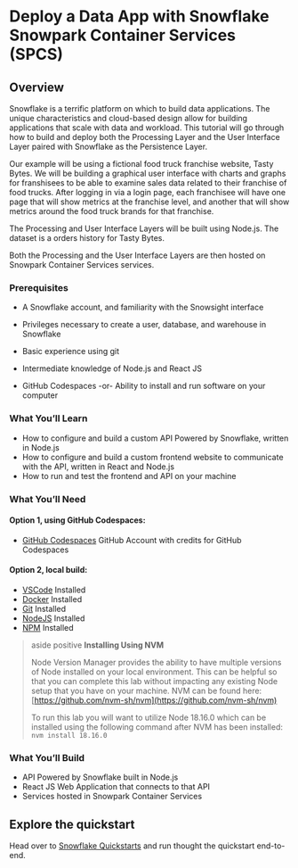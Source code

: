 # Deploy a Data App with Snowflake Snowpark Container Services (SPCS)
<!-- ------------------------ -->
## Overview 

Snowflake is a terrific platform on which to build data applications. The unique characteristics and
cloud-based design allow for building applications that scale with data and workload. This tutorial
will go through how to build and deploy both the Processing Layer and the User Interface Layer paired
with Snowflake as the Persistence Layer.

Our example will be using a fictional food truck franchise website, Tasty Bytes. We will be building
a graphical user interface with charts and graphs for franshisees to be able to examine sales data related
to their franchise of food trucks. After logging in via a login page, each franchisee will have one page 
that will show metrics at the franchise level, and another that will show metrics around the food truck 
brands for that franchise.

The Processing and User Interface Layers will be built using Node.js. The dataset is a orders history
for Tasty Bytes. 

Both the Processing and the User Interface Layers are then hosted on Snowpark Container Services services.


### Prerequisites
- A Snowflake account, and familiarity with the Snowsight interface
- Privileges necessary to create a user, database, and warehouse in Snowflake
- Basic experience using git
- Intermediate knowledge of Node.js and React JS


- GitHub Codespaces -or- Ability to install and run software on your computer


### What You’ll Learn 
- How to configure and build a custom API Powered by Snowflake, written in Node.js
- How to configure and build a custom frontend website to communicate with the API, written in React and Node.js
- How to run and test the frontend and API on your machine

### What You’ll Need 
#### Option 1, using GitHub Codespaces:
- [GitHub Codespaces](https://github.com/) GitHub Account with credits for GitHub Codespaces
#### Option 2, local build:
- [VSCode](https://code.visualstudio.com/download) Installed
- [Docker](https://docs.docker.com/get-docker/) Installed
- [Git](https://git-scm.com/book/en/v2/Getting-Started-Installing-Git) Installed
- [NodeJS](https://nodejs.org/en/download/) Installed
- [NPM](https://docs.npmjs.com/downloading-and-installing-node-js-and-npm) Installed

> aside positive
> **Installing Using NVM**
> 
>  Node Version Manager provides the ability to have multiple versions of Node installed on your local environment.  This can be helpful so that you can complete this lab without impacting any existing Node setup that you have on your machine. 
> NVM can be found here: [https://github.com/nvm-sh/nvm](https://github.com/nvm-sh/nvm)
> 
> To run this lab you will want to utilize Node 18.16.0 which can be installed using the following command after NVM has been installed: `nvm install 18.16.0`

### What You’ll Build 
- API Powered by Snowflake built in Node.js
- React JS Web Application that connects to that API
- Services hosted in Snowpark Container Services


## Explore the quickstart

Head over to [Snowflake Quickstarts](https://quickstarts.snowflake.com/guide/build_a_data_app_and_run_it_on_Snowpark_container_services) and run thought the quickstart end-to-end.